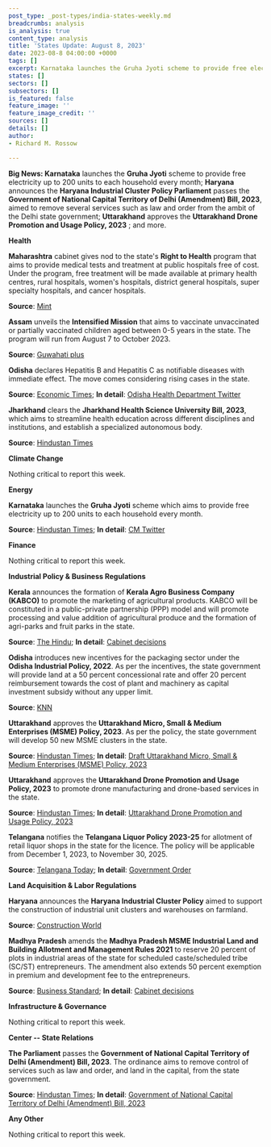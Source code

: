 ```yaml
---
post_type: _post-types/india-states-weekly.md
breadcrumbs: analysis
is_analysis: true
content_type: analysis
title: 'States Update: August 8, 2023'
date: 2023-08-8 04:00:00 +0000
tags: []
excerpt: Karnataka launches the Gruha Jyoti scheme to provide free electricity up to 200 units to each household every month; Haryana announces the Haryana Industrial Cluster Policy Parliament passes the Government of National Capital Territory of Delhi (Amendment) Bill, 2023, aimed to remove several services such as law and order from the ambit of the Delhi state government; Uttarakhand approves the Uttarakhand Drone Promotion and Usage Policy, 2023 ; and more. 
states: []
sectors: []
subsectors: []
is_featured: false
feature_image: ''
feature_image_credit: ''
sources: []
details: []
author:
- Richard M. Rossow

---
```

**Big News: Karnataka** launches the **Gruha Jyoti** scheme to provide free electricity up to 200 units to each household every month; **Haryana** announces the **Haryana Industrial Cluster Policy Parliament** passes the **Government of National Capital Territory of Delhi (Amendment) Bill, 2023**, aimed to remove several services such as law and order from the ambit of the Delhi state government; **Uttarakhand** approves the **Uttarakhand Drone Promotion and Usage Policy, 2023** ; and more.

**Health**

**Maharashtra** cabinet gives nod to the state's **Right to Health** program that aims to provide medical tests and treatment at public hospitals free of cost. Under the program, free treatment will be made available at primary health centres, rural hospitals, women's hospitals, district general hospitals, super specialty hospitals, and cancer hospitals.

**Source**: [Mint](https://www.livemint.com/politics/policy/maharashtra-treatment-at-govt-hospitals-to-be-free-of-cost-details-here-11691109939785.html)

**Assam** unveils the **Intensified Mission** that aims to vaccinate unvaccinated or partially vaccinated children aged between 0-5 years in the state. The program will run from August 7 to October 2023.

**Source**: [Guwahati plus](https://www.guwahatiplus.com/assam/assam-to-launch-mission-indradhanush-to-boost-vaccination-coverage)

**Odisha** declares Hepatitis B and Hepatitis C as notifiable diseases with immediate effect. The move comes considering rising cases in the state.

**Source**: [Economic Times](https://economictimes.indiatimes.com/news/india/odisha-declares-hepatitis-b-and-c-as-notifiable-diseases/articleshow/102447472.cms); **In detail**: [Odisha Health Department Twitter](https://twitter.com/HFWOdisha/status/1687812146250600448?s=20)

**Jharkhand** clears the **Jharkhand Health Science University Bill, 2023**, which aims to streamline health education across different disciplines and institutions, and establish a specialized autonomous body.

**Source**: [Hindustan Times](https://www.hindustantimes.com/cities/ranchi-news/jharkhand-government-tables-bill-to-set-up-health-science-university-chief-minister-to-be-chancellor-amidst-protests-101691164554319.html)

**Climate Change**

Nothing critical to report this week.

**Energy**

**Karnataka** launches the **Gruha Jyoti** scheme which aims to provide free electricity up to 200 units to each household every month.

**Source**: [Hindustan Times](https://www.hindustantimes.com/cities/bengaluru-news/karnataka-cm-siddaramaiah-formally-launches-gruha-jyoti-scheme-in-kalaburagi-101691226825732.html); **In detail**: [CM Twitter](https://twitter.com/siddaramaiah/status/1687676933688225792?s=20)

**Finance**

Nothing critical to report this week.

**Industrial Policy & Business Regulations**

**Kerala** announces the formation of **Kerala Agro Business Company (KABCO)** to promote the marketing of agricultural products. KABCO will be constituted in a public-private partnership (PPP) model and will promote processing and value addition of agricultural produce and the formation of agri-parks and fruit parks in the state.

**Source**: [The Hindu](https://www.thehindu.com/news/national/kerala/cabinet-nod-for-kerala-agro-business-company/article67151471.ece); **In detail**: [Cabinet decisions](https://prdlive.kerala.gov.in/news/317103)

**Odisha** introduces new incentives for the packaging sector under the **Odisha Industrial Policy, 2022**. As per the incentives, the state government will provide land at a 50 percent concessional rate and offer 20 percent reimbursement towards the cost of plant and machinery as capital investment subsidy without any upper limit.

**Source**: [KNN](https://knnindia.co.in/news/newsdetails/state/odisha-govt-unveil-incentives-for-packaging-sector-under-new-industrial-policy)

**Uttarakhand** approves the **Uttarakhand Micro, Small & Medium Enterprises (MSME) Policy, 2023**. As per the policy, the state government will develop 50 new MSME clusters in the state.

**Source**: [Hindustan Times](https://www.hindustantimes.com/cities/dehradun-news/uttarakhand-cabinet-approves-mussoorie-as-separate-tehsil-focuses-on-environmental-protection-and-development-101691150151580.html); **In detail**: [Draft Uttarakhand Micro, Small & Medium Enterprises (MSME) Policy, 2023](http://www.ukpublicconsultation.in/consultation/view/id/41)

**Uttarakhand** approves the **Uttarakhand Drone Promotion and Usage Policy, 2023** to promote drone manufacturing and drone-based services in the state.

**Source**: [Hindustan Times](https://www.hindustantimes.com/cities/dehradun-news/uttarakhand-cabinet-approves-mussoorie-as-separate-tehsil-focuses-on-environmental-protection-and-development-101691150151580.html); **In detail**: [Uttarakhand Drone Promotion and Usage Policy, 2023](https://itda.uk.gov.in/cms/uploads/UK_Drone_30_03_23_678c128efd.pdf)

**Telangana** notifies the **Telangana Liquor Policy 2023-25** for allotment of retail liquor shops in the state for the licence. The policy will be applicable from December 1, 2023, to November 30, 2025.

**Source**: [Telangana Today](https://telanganatoday.com/telangana-notifies-new-liquor-policy-for-2023-25); **In detail**: [Government Order](https://excise.telangana.gov.in/RDLCReports/G.O.Ms.No.86-01.08.2023-Notification.pdf)

**Land Acquisition & Labor Regulations**

**Haryana** announces the **Haryana Industrial Cluster Policy** aimed to support the construction of industrial unit clusters and warehouses on farmland.

**Source**: [Construction World](https://www.constructionworld.in/urban-infrastructure/warehouse-and-logistics/haryana-notifies-policy-for-industrial-clusters-on-farmland/42881)

**Madhya Pradesh** amends the **Madhya Pradesh MSME Industrial Land and Building Allotment and Management Rules 2021** to reserve 20 percent of plots in industrial areas of the state for scheduled caste/scheduled tribe (SC/ST) entrepreneurs. The amendment also extends 50 percent exemption in premium and development fee to the entrepreneurs.

**Source**: [Business Standard](https://www.business-standard.com/economy/news/madhya-pradesh-state-to-reserve-20-plots-for-sc-st-entrepreneurs-123080400477_1.html); **In detail**: [Cabinet decisions](https://www.mpinfo.org/Home/CabinetDetails?newsid=230801S10&fontname=FontEnglish&LocID=32&pubdate=08/01/2023)

**Infrastructure & Governance**

Nothing critical to report this week.

**Center -- State Relations**

**The Parliament** passes the **Government of National Capital Territory of Delhi (Amendment) Bill, 2023**. The ordinance aims to remove control of services such as law and order, and land in the capital, from the state government.

**Source**: [Hindustan Times](https://www.hindustantimes.com/india-news/lok-sabha-passes-delhi-ordinance-bill-101691070306865.html); **In detail**: [Government of National Capital Territory of Delhi (Amendment) Bill, 2023](https://www.livelaw.in/pdf_upload/the-government-of-national-capital-territory-of-delhi-amendment-bill-2023-484048.pdf)

**Any Other**

Nothing critical to report this week.
